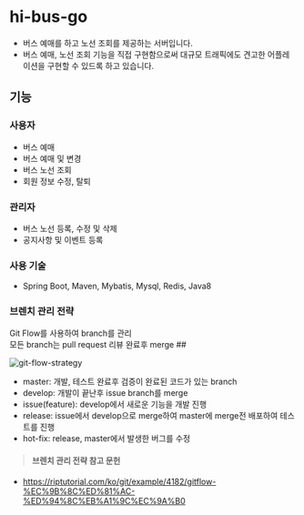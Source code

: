 # hi-bus-go

+ 버스 예매를 하고 노선 조회를 제공하는 서버입니다.
+ 버스 예매, 노선 조회 기능을 직접 구현함으로써 대규모 트래픽에도 견고한 어플레이션을 구현할 수 있드록 하고 있습니다.

## 기능

### 사용자
+ 버스 예매
+ 버스 예매 및 변경
+ 버스 노선 조회
+ 회원 정보 수정, 탈퇴

### 관리자
+ 버스 노선 등록, 수정 및 삭제
+ 공지사항 및 이벤트 등록


### 사용 기술
+ Spring Boot, Maven, Mybatis, Mysql, Redis, Java8

### 브렌치 관리 전략
Git Flow를 사용하여 branch를 관리   
모든 branch는 pull request 리뷰 완료후 merge   ##

![git-flow-strategy](https://user-images.githubusercontent.com/29122916/83837107-79166100-a730-11ea-8744-3761ad01ca96.png)

+ master: 개발, 테스트 완료후 검증이 완료된 코드가 있는 branch
+ develop: 개발이 끝난후 issue branch를 merge
+ issue(feature): develop에서 새로운 기능을 개발 진행
+ release: issue에서 develop으로 merge하여 master에 merge전 배포하여 테스트를 진행
+ hot-fix: release, master에서 발생한 버그를 수정

> #### 브렌치 관리 전략 참고 문헌
+ https://riptutorial.com/ko/git/example/4182/gitflow-%EC%9B%8C%ED%81%AC-%ED%94%8C%EB%A1%9C%EC%9A%B0
